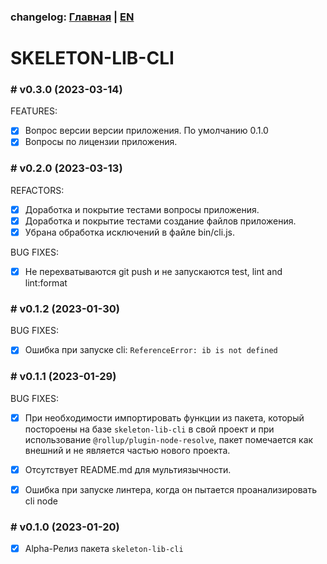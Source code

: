 ### changelog: [Главная](./../README.md) | [EN](./CHANGELOG-EN.md)

# SKELETON-LIB-CLI

### # v0.3.0 (2023-03-14)

FEATURES:

- [x] Вопрос версии версии приложения. По умолчанию 0.1.0
- [x] Вопросы по лицензии приложения.

### # v0.2.0 (2023-03-13)

REFACTORS:

- [x] Доработка и покрытие тестами вопросы приложения.
- [x] Доработка и покрытие тестами создание файлов приложения.
- [x] Убрана обработка исключений в файле bin/cli.js.

BUG FIXES:

- [x] Не перехватываются git push и не запускаются test, lint and lint:format

### # v0.1.2 (2023-01-30)

BUG FIXES:

- [x] Ошибка при запуске cli: `ReferenceError: ib is not defined`

### # v0.1.1 (2023-01-29)

BUG FIXES:

- [x] При необходимости импортировать функции из пакета, который постороены на базе `skeleton-lib-cli` в свой проект и при использование `@rollup/plugin-node-resolve`, пакет помечается как внешний и не является частью нового проекта.

- [x] Отсутствует README.md для мультиязычности.

- [x] Ошибка при запуске линтера, когда он пытается проанализировать cli node

### # v0.1.0 (2023-01-20)

- [x] Alpha-Релиз пакета `skeleton-lib-cli`
